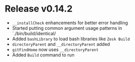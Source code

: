 # Release v0.14.2

- `__installCheck` enhancements for better error handling
- Started putting common argument usage patterns in `./bin/build/identical/
- Added `bashLibrary` to load bash libraries like `Zesk Build`
- `directoryParent` and `__directoryParent` added
- `gitFindHome` now uses `__directoryParent`
- Added `Build` command to run
